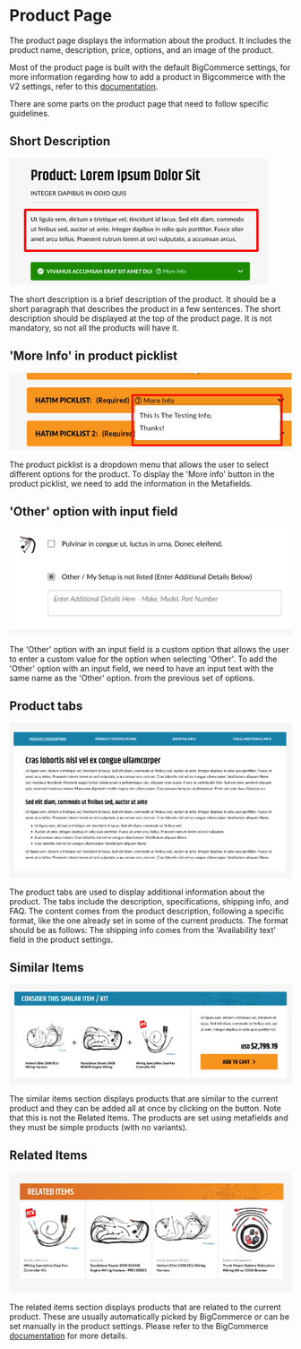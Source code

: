 # Product Page
The product page displays the information about the product. It includes the product name, description, price, options, and an image of the product.

Most of the product page is built with the default BigCommerce settings, for more information regarding how to add a product in Bigcommerce with the V2 settings, refer to this <a href="https://support.bigcommerce.com/s/article/Adding-Products-v2?language=en_US" target="_blank">documentation</a>. 

There are some parts on the product page that need to follow specific guidelines.

## Short Description
![Short Description](img/short-description.png)

The short description is a brief description of the product. It should be a short paragraph that describes the product in a few sentences. The short description should be displayed at the top of the product page.
It is not mandatory, so not all the products will have it.

## 'More Info' in product picklist
![More Info](img/more-info.png)

The product picklist is a dropdown menu that allows the user to select different options for the product. To display the 'More info' button in the product picklist, we need to add the information in the Metafields.

## 'Other' option with input field
![Other Option](img/other-input.png)

The 'Other' option with an input field is a custom option that allows the user to enter a custom value for the option when selecting 'Other'. To add the 'Other' option with an input field, we need to have an input text with the same name as the 'Other' option. from the previous set of options.

## Product tabs
![Product Tabs](img/product-tabs.png)

The product tabs are used to display additional information about the product. The tabs include the description, specifications, shipping info, and FAQ. 
The content comes from the product description, following a specific format, like the one already set in some of the current products.
The format should be as follows:
The shipping info comes from the 'Availability text' field in the product settings.

## Similar Items
![Similar Items](img/similar-items.png)

The similar items section displays products that are similar to the current product and they can be added all at once by clicking on the button. Note that this is not the Related Items. The products are set using metafields and they must be simple products (with no variants).

## Related Items
![Related Items](img/related-items.png)

The related items section displays products that are related to the current product. These are usually automatically picked by BigCommerce or can be set manually in the product settings.
Please refer to the BigCommerce <a href="https://support.bigcommerce.com/s/article/Adding-Products-v2?language=en_US#related" target="_blank">documentation</a> for more details.
